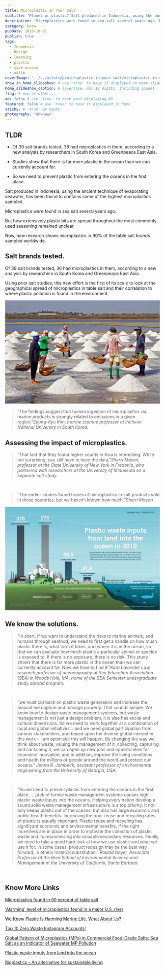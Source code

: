 ```yaml
---
title: Microplastic In Your Salt
subtitle: 'Planet or plastic? Salt produced in Indonesia, using the ancient technique of evaporating seawater contains lots of microplastics.'
description: 'Microplastics were found in sea salt several years ago. Now, new research shows microplastics in 90% of the table salt brands sampled worldwide.'
category: know
pubDate: 2018-10-01
publish: true
tags:
  - Indonesia
  - design
  - learning
  - plastic
  - save-oceans
  - waste
coverImage: '../../assets/p/microplastic-in-your-salt/microplastic-in-your-salt.jpg'
show_in_home_slideshow: # use 'true' to have it displayed in home slideshow
home_slideshow_caption: # lowercase, max 12 digits, including spaces
flag: # new or other...
ad: false # use 'true' to have post displaying AD
featured: false # use 'true' to have it displayed in home
sticky: # 'true' or empty
photography: 'Unknown'
---
```


<div class="tldr">

## TLDR

- Of 39 salt brands tested, 36 had microplastics in them, according to a new analysis by researchers in South Korea and Greenpeace East Asia.

- Studies show that there is far more plastic in the ocean than we can currently account for.

- So we need to prevent plastic from entering the oceans in the first place.

</div>

Salt produced in Indonesia, using the ancient technique of evaporating seawater, has been found to contains some of the highest microplastics sampled.

Microplastics were found in sea salt several years ago.

But how extensively plastic bits are spread throughout the most commonly used seasoning remained unclear.

Now, new research shows microplastics in 90% of the table salt brands sampled worldwide.

## Salt brands tested.

Of 39 salt brands tested, 36 had microplastics in them, according to a new analysis by researchers in South Korea and Greenpeace East Asia.

Using prior salt studies, this new effort is the first of its scale to look at the geographical spread of microplastics in table salt and their correlation to where plastic pollution is found in the environment.

![Salt brands tested](../../assets/p/microplastic-in-your-salt/microplastic-in-your-salt-02.jpg)

> “The findings suggest that human ingestion of microplastics via marine products is strongly related to emissions in a given region,”_Seung-Kyu Kim, marine science professor at Incheon National University in South Korea._

## Assessing the impact of microplastics.

> “That fact that they found higher counts in Asia is interesting. While not surprising, you still have to have the data,”_Sherri Mason, professor at the State University of New York in Fredonia, who partnered with researchers at the University of Minnesota on a separate salt study._

<br>

> “The earlier studies found traces of microplastics in salt products sold in those countries, but we haven’t known how much.”_Sherri Mason_

![Assessing the impact of microplastics](../../assets/p/microplastic-in-your-salt/microplastic-in-your-salt-03.jpg)

## We know the solutions.

> "In short, if we want to understand the risks to marine animals, and humans through seafood, we need to first get a handle on how much plastic there is, what form it takes, and where it is in the ocean, so that we can evaluate how much plastic a particular animal or species is exposed to. If there is no exposure, there is no risk. This study shows that there is far more plastic in the ocean than we can currently account for. Now we have to find it."_Kara Lavender Law, research professor of oceanography at Sea Education Association (SEA) in Woods Hole, MA, home of the SEA Semester undergraduate study abroad program._

<br>

> "we must cut back on plastic waste generation and increase the amount we capture and manage properly. That sounds simple. We know how to design waste management systems, but waste management is not just a design problem, it is also has social and cultural dimensions. So we need to work together at a combination of local and global initiatives… and we need global participation from various stakeholders, and based upon the diverse global interest in this work – I am optimistic this will happen. By changing the way we think about waste, valuing the management of it, collecting, capturing and containing it, we can open up new jobs and opportunities for economic innovation, and in addition, improve the living conditions and health for millions of people around the world and protect our oceans." _Jenna R. Jambeck, assistant professor of environmental engineering from the University of Georgia, USA._

<br>

> "So we need to prevent plastic from entering the oceans in the first place. ...Lack of formal waste management systems causes high plastic waste inputs into the oceans. Helping every nation develop a sound solid waste management infrastructure is a top priority. It not only keeps plastic out of the oceans, but also has large economic and public health benefits. Increasing the poor reuse and recycling rates of plastic is equally important. Plastic reuse and recycling has significant economic and environmental benefits, if the right incentives are in place in order to motivate the collection of plastic waste and its reprocessing into valuable secondary resources. Finally, we need to take a good hard look at how we use plastic and what we use it for. In some cases, product redesign may be the best way forward, in others material substitution." _Roland Geyer, Associate Professor at the Bren School of Environmental Science and Management at the University of California, Santa Barbara._

<br>

## Know More Links

[Microplastics found in 90 percent of table salt](https://www.nationalgeographic.com/environment/2018/10/microplastics-found-90-percent-table-salt-sea-salt/)

['Alarming' level of microplastics found in a major U.S. river](https://www.nationalgeographic.com/environment/2018/10/alarming-level-microplastics-found-tennessee-river/)

[We Know Plastic Is Harming Marine Life. What About Us?](https://www.nationalgeographic.com/magazine/2018/06/plastic-planet-health-pollution-waste-microplastics/)

[Top 10 Zero Waste Instagram Accounts!](https://humans4sustainablefuture.wordpress.com/2016/05/24/top-10-zero-waste-instagram-accounts/)

[Global Pattern of Microplastics (MPs) in Commercial Food-Grade Salts: Sea Salt as an Indicator of Seawater MP Pollution](https://pubs.acs.org/doi/10.1021/acs.est.8b04180)

[Plastic waste inputs from land into the ocean](https://jambeck.engr.uga.edu/landplasticinput)

[Bioplastics - An alternative for sustainable living](https://advancebioplast.com/)
